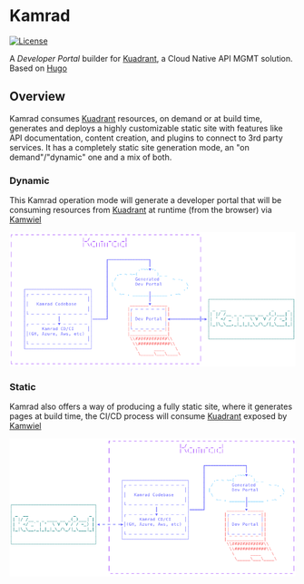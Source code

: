 # Kamrad
[![License](https://img.shields.io/badge/license-Apache--2.0-blue.svg)](http://www.apache.org/licenses/LICENSE-2.0)

A _Developer Portal_ builder for [Kuadrant](https://github.com/Kuadrant), a Cloud Native API MGMT solution. Based on
[Hugo](https://gohugo.io/)

## Overview
Kamrad consumes [Kuadrant](https://github.com/Kuadrant) resources, on demand or at build time, generates and deploys
a highly customizable static site with features like API documentation, content creation, and plugins to connect to 3rd
party services. It has a completely static site generation mode, an "on demand"/"dynamic" one and a mix of both.

### Dynamic
This Kamrad operation mode will generate a developer portal that will be consuming resources from
[Kuadrant](https://github.com/Kuadrant) at runtime (from the browser) via [Kamwiel](https://github.com/3scale-labs/kamwiel)

![Kamrad dynamic content](docs/images/kamrad-arch-dynamic.png?raw=true)

### Static
Kamrad also offers a way of producing a fully static site, where it generates pages at build time, the CI/CD process
will consume [Kuadrant](https://github.com/Kuadrant) exposed by [Kamwiel](https://github.com/3scale-labs/kamwiel)

![Kamrad static content](docs/images/kamrad-arch-static.png?raw=true)
